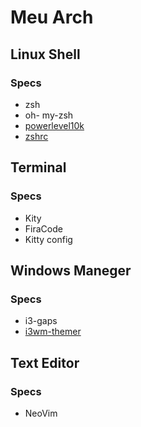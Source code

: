 # Meu Arch

## Linux Shell
### Specs
 - zsh
 - oh- my-zsh
 - [powerlevel10k](https://github.com/romkatv/powerlevel10k#zinit)
 - [zshrc](https:///guissalustiano/localConfigs/master/zshrc)

## Terminal
### Specs
  - Kity
  - FiraCode
  - Kitty config
  
## Windows Maneger
### Specs
 - i3-gaps
 - [i3wm-themer](https://github.com/unix121/i3wm-themer)
 
 ## Text Editor
 ### Specs
   - NeoVim
